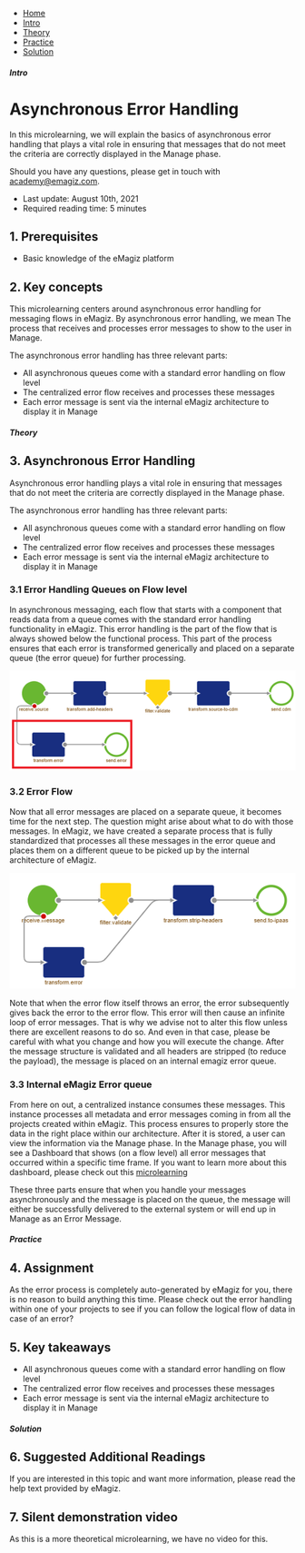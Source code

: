 <div class="ez-academy">
    <div class="ez-academy__body">
        <main class="micro-learning">
        <ul class="doc-nav">
            <li class="doc-nav__item"><a href="../../docs/microlearning/crashcourse-messaging-index" class="doc-nav__link">Home</a></li>
            <li class="doc-nav__item"><a href="#intro" class="doc-nav__link">Intro</a></li>
            <li class="doc-nav__item"><a href="#theory" class="doc-nav__link">Theory</a></li>
            <li class="doc-nav__item"><a href="#practice" class="doc-nav__link">Practice</a></li>
            <li class="doc-nav__item"><a href="#solution" class="doc-nav__link">Solution</a></li>
        </ul>

<div class="doc">

##### Intro

# Asynchronous Error Handling

In this microlearning, we will explain the basics of asynchronous error handling that plays a vital role in ensuring that messages that do not meet the criteria are correctly displayed in the Manage phase.

Should you have any questions, please get in touch with academy@emagiz.com.

- Last update: August 10th, 2021
- Required reading time: 5 minutes

## 1. Prerequisites
- Basic knowledge of the eMagiz platform

## 2. Key concepts
This microlearning centers around asynchronous error handling for messaging flows in eMagiz.
By asynchronous error handling, we mean The process that receives and processes error messages to show to the user in Manage.

The asynchronous error handling has three relevant parts:
- All asynchronous queues come with a standard error handling on flow level
- The centralized error flow receives and processes these messages
- Each error message is sent via the internal eMagiz architecture to display it in Manage

##### Theory

## 3. Asynchronous Error Handling

Asynchronous error handling plays a vital role in ensuring that messages that do not meet the criteria are correctly displayed in the Manage phase. 

The asynchronous error handling has three relevant parts:
- All asynchronous queues come with a standard error handling on flow level
- The centralized error flow receives and processes these messages
- Each error message is sent via the internal eMagiz architecture to display it in Manage

### 3.1 Error Handling Queues on Flow level
In asynchronous messaging, each flow that starts with a component that reads data from a queue comes with the standard error handling functionality in eMagiz. This error handling is the part of the flow that is always showed below the functional process. This part of the process ensures that each error is transformed generically and placed on a separate queue (the error queue) for further processing.

<p align="center"><img src="../../img/microlearning/crashcourse-messaging-asynchronous-error-handling--standard-configuration-on-flow-level.png"></p>

### 3.2 Error Flow
Now that all error messages are placed on a separate queue, it becomes time for the next step. The question might arise about what to do with those messages. In eMagiz, we have created a separate process that is fully standardized that processes all these messages in the error queue and places them on a different queue to be picked up by the internal architecture of eMagiz.

<p align="center"><img src="../../img/microlearning/crashcourse-messaging-asynchronous-error-handling--error-flow.png"></p>

Note that when the error flow itself throws an error, the error subsequently gives back the error to the error flow. This error will then cause an infinite loop of error messages. That is why we advise not to alter this flow unless there are excellent reasons to do so. And even in that case, please be careful with what you change and how you will execute the change. After the message structure is validated and all headers are stripped (to reduce the payload), the message is placed on an internal emagiz error queue.

### 3.3 Internal eMagiz Error queue
From here on out, a centralized instance consumes these messages. This instance processes all metadata and error messages coming in from all the projects created within eMagiz. This process ensures to properly store the data in the right place within our architecture. After it is stored, a user can view the information via the Manage phase. In the Manage phase, you will see a Dashboard that shows (on a flow level) all error messages that occurred within a specific time frame. If you want to learn more about this dashboard, please check out this [microlearning](crashcourse-platform-manage-determining-origin-of-error-message.md)

These three parts ensure that when you handle your messages asynchronously and the message is placed on the queue, the message will either be successfully delivered to the external system or will end up in Manage as an Error Message.

##### Practice

## 4. Assignment

As the error process is completely auto-generated by eMagiz for you, there is no reason to build anything this time. Please check out the error handling within one of your projects to see if you can follow the logical flow of data in case of an error?

## 5. Key takeaways

- All asynchronous queues come with a standard error handling on flow level
- The centralized error flow receives and processes these messages
- Each error message is sent via the internal eMagiz architecture to display it in Manage

##### Solution

## 6. Suggested Additional Readings

If you are interested in this topic and want more information, please read the help text provided by eMagiz.

## 7. Silent demonstration video

As this is a more theoretical microlearning, we have no video for this.

</div>
</main>
</div>
</div>